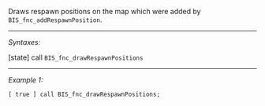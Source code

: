 Draws respawn positions on the map which were added by `BIS_fnc_addRespawnPosition`.


---
*Syntaxes:*

[state] call `BIS_fnc_drawRespawnPositions`

---
*Example 1:*

```sqf
[ true ] call BIS_fnc_drawRespawnPositions;
```